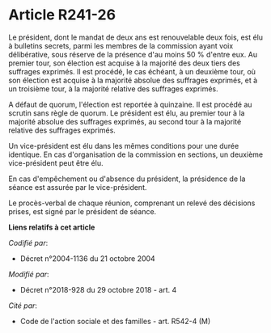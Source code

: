 # Article R241-26

Le président, dont le mandat de deux ans est renouvelable deux fois, est élu à bulletins secrets, parmi les membres de la
commission ayant voix délibérative, sous réserve de la présence d'au moins 50 % d'entre eux. Au premier tour, son élection
est acquise à la majorité des deux tiers des suffrages exprimés. Il est procédé, le cas échéant, à un deuxième tour, où son
élection est acquise à la majorité absolue des suffrages exprimés, et à un troisième tour, à la majorité relative des
suffrages exprimés.

A défaut de quorum, l'élection est reportée à quinzaine. Il est procédé au scrutin sans règle de quorum. Le président est
élu, au premier tour à la majorité absolue des suffrages exprimés, au second tour à la majorité relative des suffrages
exprimés.

Un vice-président est élu dans les mêmes conditions pour une durée identique. En cas d'organisation de la commission en
sections, un deuxième vice-président peut être élu.

En cas d'empêchement ou d'absence du président, la présidence de la séance est assurée par le vice-président.

Le procès-verbal de chaque réunion, comprenant un relevé des décisions prises, est signé par le président de séance.

**Liens relatifs à cet article**

_Codifié par_:

  - Décret n°2004-1136 du 21 octobre 2004

_Modifié par_:

  - Décret n°2018-928 du 29 octobre 2018 - art. 4

_Cité par_:

  - Code de l'action sociale et des familles - art. R542-4 (M)
